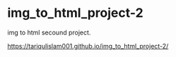 # img_to_html_project-2
img to html secound project.



https://tariqulislam001.github.io/img_to_html_project-2/
